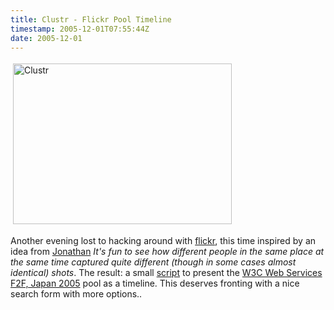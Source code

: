 ```yaml
---
title: Clustr - Flickr Pool Timeline
timestamp: 2005-12-01T07:55:44Z
date: 2005-12-01
---
```


<a href="http://clustr.whatfettle.com/?group=38683528@N00&#38;AuburnMarshes=16&#38;CharltonBarreto=8&#38;HadleyNet=38&#38;rwfreund=11&#38;Umit=39&#38;andreasbj%C3%A4rlestam=7&#38;psd=9"><img src="http://blog.whatfettle.com/clustr.png" height="257" width="350" border="0" hspace="4" vspace="4" alt="Clustr" /></a>

<p>Another evening lost to hacking around with <a href="http://www.flickr.com">flickr</a>, this time inspired by an idea from <a href="http://spaces.msn.com/members/auburnmarshes/Blog/cns!1pYfT3LzkL-w_fqWjbBi-0sw!355.entry">Jonathan</a> <i>It's fun to see how different people in the same place at the same time captured quite different (though in some cases almost identical) shots</i>. The result: a small <a href="http://clustr.whatfettle.com/index.phps">script</a> to present the <a href="http://clustr.whatfettle.com/?group=38683528@N00&#38;AuburnMarshes=16&#38;CharltonBarreto=8&#38;HadleyNet=38&#38;rwfreund=11&#38;Umit=39&#38;andreasbj%C3%A4rlestam=7&#38;psd=9">W3C Web Services F2F, Japan 2005</a> pool as a timeline. This deserves fronting with a nice search form with more options..</p>
